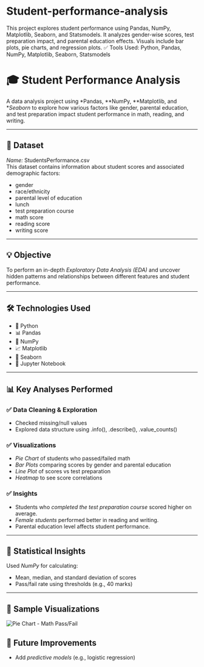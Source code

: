 # Student-performance-analysis
This project explores student performance using Pandas, NumPy, Matplotlib, Seaborn, and Statsmodels. It analyzes gender-wise scores, test preparation impact, and parental education effects. Visuals include bar plots, pie charts, and regression plots.  ✅ Tools Used: Python, Pandas, NumPy, Matplotlib, Seaborn, Statsmodels 
# 🎓 Student Performance Analysis

A data analysis project using *Pandas, **NumPy, **Matplotlib, and **Seaborn* to explore how various factors like gender, parental education, and test preparation impact student performance in math, reading, and writing.

---

## 📁 Dataset
*Name:* StudentsPerformance.csv  
This dataset contains information about student scores and associated demographic factors:
- gender
- race/ethnicity
- parental level of education
- lunch
- test preparation course
- math score
- reading score
- writing score

---

## 💡 Objective
To perform an in-depth *Exploratory Data Analysis (EDA)* and uncover hidden patterns and relationships between different features and student performance.

---

## 🛠️ Technologies Used
- 🐍 Python
- 📊 Pandas
- 🔢 NumPy
- 📈 Matplotlib
- 🎨 Seaborn
- 📂 Jupyter Notebook

---

## 📊 Key Analyses Performed

### ✅ Data Cleaning & Exploration
- Checked missing/null values
- Explored data structure using .info(), .describe(), .value_counts()

### ✅ Visualizations
- *Pie Chart* of students who passed/failed math
- *Bar Plots* comparing scores by gender and parental education
- *Line Plot* of scores vs test preparation
- *Heatmap* to see score correlations

### ✅ Insights
- Students who *completed the test preparation course* scored higher on average.
- *Female students* performed better in reading and writing.
- Parental education level affects student performance.

---

## 🔢 Statistical Insights
Used *NumPy* for calculating:
- Mean, median, and standard deviation of scores
- Pass/fail rate using thresholds (e.g., 40 marks)

---

## 📸 Sample Visualizations

![Pie Chart - Math Pass/Fail](images/pie_pass_fail.png)


## 🚀 Future Improvements
- Add *predictive models* (e.g., logistic regression)
